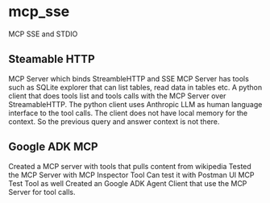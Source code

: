 # mcp_sse
MCP SSE and STDIO

Steamable HTTP
----------------
MCP Server which binds StreambleHTTP and SSE
MCP Server has tools such as SQLite explorer that can list tables, read data in tables etc.
A python client that does tools list and tools calls with the MCP Server over StreamableHTTP.
The python client uses Anthropic LLM as human language interface to the tool calls.
The client does not have local memory for the context. So the previous query and answer context is not there.

Google ADK MCP
---------------
Created a MCP server with tools that pulls content from wikipedia
Tested the MCP Server with MCP Inspector Tool
Can test it with Postman UI MCP Test Tool as well
Created an Google ADK Agent Client that use the MCP Server for tool calls.

